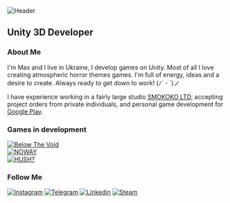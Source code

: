 ![Header](https://github.com/nohatler/nohatler/blob/main/assets/headerLogo.gif?raw=true)

## Unity 3D Developer

### About Me
I'm Max and I live in Ukraine, I develop games on Unity. Most of all I love creating atmospheric horror themes games. 
I'm full of energy, ideas and a desire to create. Always ready to get down to work! (ﾉ´ ᵕ `)ノ 

I have experience working in a fairly large studio [SMOKOKO LTD](https://smokoko.com), 
accepting project orders from private individuals, and personal game 
development for [Google Play](https://play.google.com/store/apps/dev?id=6435753158768558988&hl=uk).

### Games in development
[![Below The Void](https://img.shields.io/badge/☆_Below_The_Void-000000?style=for-the-badge)](https://github.com/nohatler)<br>
[![NOWAY](https://img.shields.io/badge/☆_NOWAY-000000?style=for-the-badge)](https://github.com/nohatler/NOWAY_short/)<br>
[![HUSH?](https://img.shields.io/badge/☆_HUSH%3F-000000?style=for-the-badge)](https://github.com/nohatler)

### Follow Me
[![Instagram](https://img.shields.io/badge/Instagram-000000?style=for-the-badge&logo=instagram&logoColor=fffff)](https://www.instagram.com/no_hatler_/)
[![Telegram](https://img.shields.io/badge/Telegram-000000?style=for-the-badge&logo=telegram&logoColor=ffffff)](https://t.me/yagolova12)
[![Linkedin](https://img.shields.io/badge/Linkedin-000000?style=for-the-badge&logo=C&logoColor=ffffff)](https://t.me/yagolova12)
[![Steam](https://img.shields.io/badge/Steam-000000?style=for-the-badge&logo=Steam&logoColor=ffffff)](https://steamcommunity.com/id/gomonmax/)

